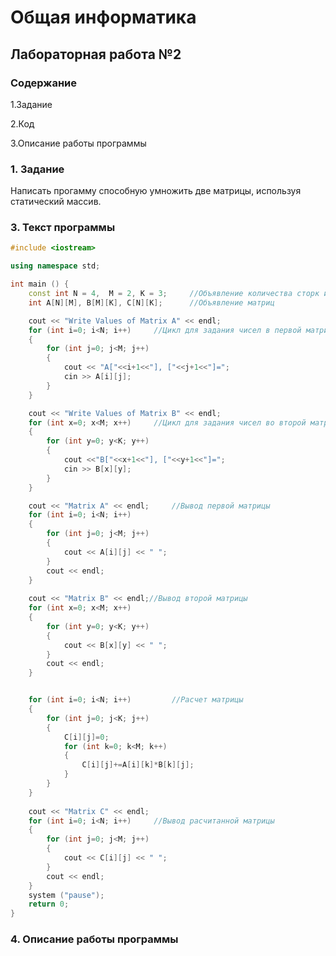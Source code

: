 # Общая информатика

## Лабораторная работа №2

### Содержание

1.Задание

2.Код

3.Описание работы программы


### 1. Задание

Написать прогамму способную умножить две матрицы, используя статический массив.


### 3. Текст программы

```c++
#include <iostream>

using namespace std;

int main () {
	const int N = 4,  M = 2, K = 3;		//Объявление количества сторк и столбцов
	int A[N][M], B[M][K], C[N][K];		//Объявление матриц

	cout << "Write Values of Matrix A" << endl;
	for (int i=0; i<N; i++)		//Цикл для задания чисел в первой матрице
	{
		for (int j=0; j<M; j++)
		{
			cout << "A["<<i+1<<"], ["<<j+1<<"]=";
			cin >> A[i][j];
		}
	}

	cout << "Write Values of Matrix B" << endl;
	for (int x=0; x<M; x++)		//Цикл для задания чисел во второй матрице
	{
		for (int y=0; y<K; y++)
		{
			cout <<"B["<<x+1<<"], ["<<y+1<<"]=";
			cin >> B[x][y];
		}
	}

	cout << "Matrix A" << endl;		//Вывод первой матрицы
	for (int i=0; i<N; i++)
	{
		for (int j=0; j<M; j++)
		{
			cout << A[i][j] << " ";
		}
		cout << endl;
	}
	
	cout << "Matrix B" << endl;//Вывод второй матрицы
	for (int x=0; x<M; x++)
	{
		for (int y=0; y<K; y++)
		{
			cout << B[x][y] << " ";
		}
		cout << endl;
	}


	for (int i=0; i<N; i++)			//Расчет матрицы
	{
		for (int j=0; j<K; j++)
		{
			C[i][j]=0;
			for (int k=0; k<M; k++)
			{
				C[i][j]+=A[i][k]*B[k][j];
			}
		}
	}
	
	cout << "Matrix C" << endl;
	for (int i=0; i<N; i++)		//Вывод расчитанной матрицы
	{
		for (int j=0; j<M; j++)
		{
			cout << C[i][j] << " ";
		}
		cout << endl;
	}
	system ("pause");
	return 0;
}
```

### 4. Описание работы программы


